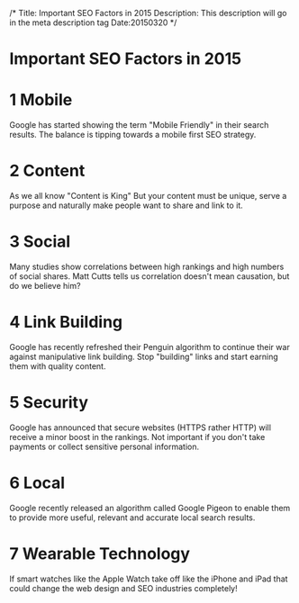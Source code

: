 /*
Title:  Important SEO Factors in 2015
Description: This description will go in the meta description tag
Date:20150320
*/

# Important SEO Factors in 2015

# 1 Mobile

Google has started showing the term "Mobile Friendly" in their search results. The balance is tipping towards a mobile first SEO strategy.

# 2 Content

As we all know "Content is King" But your content must be unique, serve a purpose and naturally make people want to share and link to it.

# 3 Social

Many studies show correlations between high rankings and high numbers of social shares. Matt Cutts tells us correlation doesn't mean causation, but do we believe him?

# 4 Link Building

Google has recently refreshed their Penguin algorithm to continue their war against manipulative link building. Stop "building" links and start earning them with quality content.

# 5 Security

Google has announced that secure websites (HTTPS rather HTTP) will receive a minor boost in the rankings. Not important if you don't take payments or collect sensitive personal information.

# 6 Local

Google recently released an algorithm called Google Pigeon to enable them to provide more useful, relevant and accurate local search results.

# 7 Wearable Technology

If smart watches like the Apple Watch take off like the iPhone and iPad that could change the web design and SEO industries completely!



